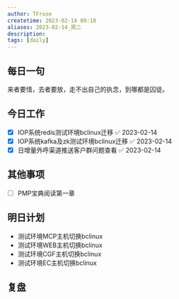 ```yaml
---
author: TFrose
createtime: 2023-02-14 09:18
aliases: 2023-02-14_周二
description:
tags: [daily]
---
```


## 每日一句
来者要惜，去者要放，走不出自己的执念，到哪都是囚徒。

## 今日工作
- [x] IOP系统redis测试环境bclinux迁移 ✅ 2023-02-14
- [x] IOP系统kafka及zk测试环境bclinux迁移 ✅ 2023-02-14
- [x] 日增量外呼渠道推送客户群问题查看 ✅ 2023-02-14

## 其他事项
- [ ] PMP宝典阅读第一章

## 明日计划
- 测试环境MCP主机切换bclinux
- 测试环境WEB主机切换bclinux
- 测试环境CGF主机切换bclinux
- 测试环境EC主机切换bclinux

## 复盘

